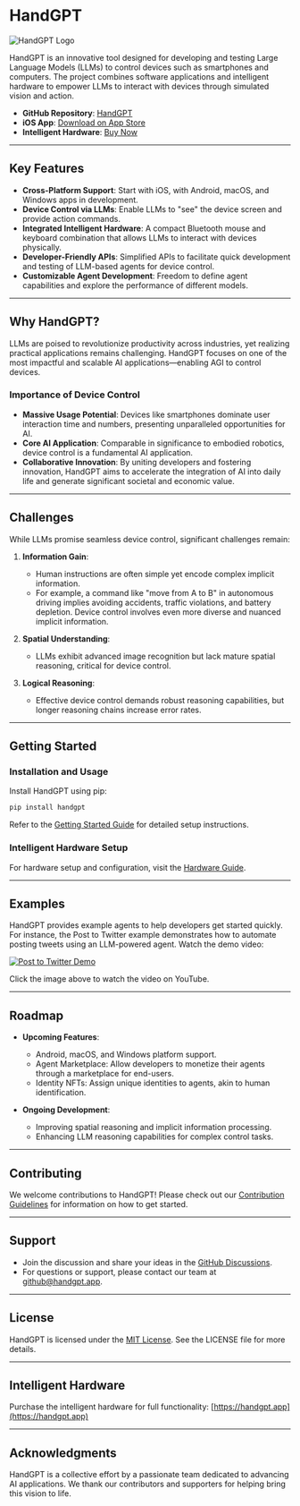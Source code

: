 # HandGPT

![HandGPT Logo](https://handgpt.app/logo.png)

HandGPT is an innovative tool designed for developing and testing Large Language Models (LLMs) to control devices such as smartphones and computers. The project combines software applications and intelligent hardware to empower LLMs to interact with devices through simulated vision and action.

- **GitHub Repository**: [HandGPT](https://github.com/handgpt/HandGPT)
- **iOS App**: [Download on App Store](https://apps.apple.com/us/app/handgpt/id6737915559)
- **Intelligent Hardware**: [Buy Now](https://handgpt.app)

---

## Key Features

- **Cross-Platform Support**: Start with iOS, with Android, macOS, and Windows apps in development.
- **Device Control via LLMs**: Enable LLMs to "see" the device screen and provide action commands.
- **Integrated Intelligent Hardware**: A compact Bluetooth mouse and keyboard combination that allows LLMs to interact with devices physically.
- **Developer-Friendly APIs**: Simplified APIs to facilitate quick development and testing of LLM-based agents for device control.
- **Customizable Agent Development**: Freedom to define agent capabilities and explore the performance of different models.

---

## Why HandGPT?

LLMs are poised to revolutionize productivity across industries, yet realizing practical applications remains challenging. HandGPT focuses on one of the most impactful and scalable AI applications—enabling AGI to control devices.

### Importance of Device Control

- **Massive Usage Potential**: Devices like smartphones dominate user interaction time and numbers, presenting unparalleled opportunities for AI.
- **Core AI Application**: Comparable in significance to embodied robotics, device control is a fundamental AI application.
- **Collaborative Innovation**: By uniting developers and fostering innovation, HandGPT aims to accelerate the integration of AI into daily life and generate significant societal and economic value.

---

## Challenges

While LLMs promise seamless device control, significant challenges remain:

1. **Information Gain**:
   - Human instructions are often simple yet encode complex implicit information.
   - For example, a command like "move from A to B" in autonomous driving implies avoiding accidents, traffic violations, and battery depletion. Device control involves even more diverse and nuanced implicit information.

2. **Spatial Understanding**:
   - LLMs exhibit advanced image recognition but lack mature spatial reasoning, critical for device control.

3. **Logical Reasoning**:
   - Effective device control demands robust reasoning capabilities, but longer reasoning chains increase error rates.

---

## Getting Started

### Installation and Usage
Install HandGPT using pip:

```bash
pip install handgpt
```

Refer to the [Getting Started Guide](docs/getting_started.md) for detailed setup instructions.

### Intelligent Hardware Setup
For hardware setup and configuration, visit the [Hardware Guide](docs/hardware.md).

---

## Examples

HandGPT provides example agents to help developers get started quickly. For instance, the Post to Twitter example demonstrates how to automate posting tweets using an LLM-powered agent. Watch the demo video:

[![Post to Twitter Demo](https://img.youtube.com/vi/9GSG7uFv8p8/0.jpg)](https://www.youtube.com/watch?v=9GSG7uFv8p8)

Click the image above to watch the video on YouTube.

---

## Roadmap

- **Upcoming Features**:
  - Android, macOS, and Windows platform support.
  - Agent Marketplace: Allow developers to monetize their agents through a marketplace for end-users.
  - Identity NFTs: Assign unique identities to agents, akin to human identification.

- **Ongoing Development**:
  - Improving spatial reasoning and implicit information processing.
  - Enhancing LLM reasoning capabilities for complex control tasks.

---

## Contributing

We welcome contributions to HandGPT! Please check out our [Contribution Guidelines](CONTRIBUTING.md) for information on how to get started.

---

## Support

- Join the discussion and share your ideas in the [GitHub Discussions](https://github.com/handgpt/HandGPT/discussions).
- For questions or support, please contact our team at [github@handgpt.app](mailto:github@handgpt.app).

---

## License

HandGPT is licensed under the [MIT License](LICENSE.md). See the LICENSE file for more details.

---

## Intelligent Hardware

Purchase the intelligent hardware for full functionality:
[https://handgpt.app](https://handgpt.app)

---

## Acknowledgments

HandGPT is a collective effort by a passionate team dedicated to advancing AI applications. We thank our contributors and supporters for helping bring this vision to life.
